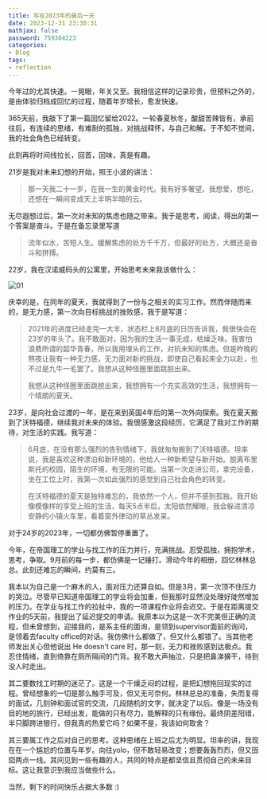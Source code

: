 ```yaml
---
title: 写在2023年的最后一天
date: 2023-12-31 23:30:31
mathjax: false
password: 759304223
categories:
- Blog
tags:
- reflection
---
```





今年过的尤其快速。一晃眼，年关又至。我相信这样的记录珍贵，但预料之外的，是由体验归档成回忆的过程，随着年岁增长，愈发快速。

365天前，我敲下了第一篇回忆留给2022。一轮春夏秋冬，酸甜苦辣皆有，承前往后，有连续的思绪，有难耐的孤独，对挑战释怀，与自己和解。于不知不觉间，我的社会角色已经转变。

此刻再将时间线拉长，回首，回味，真是有趣。

21岁是我对未来幻想的开始，照王小波的讲法：

> 那一天我二十一岁，在我一生的黄金时代。我有好多奢望。我想爱，想吃，还想在一瞬间变成天上半明半暗的云。

无尽遐想过后，第一次对未知的焦虑也随之带来。我于是思考，阅读，得出的第一个答案是奋斗。于是在备忘录里写道

> 流年似水，苦短人生。缓解焦虑的处方千千万，但最好的处方，大概还是奋斗和拼搏。

22岁，我在汉诺威码头的公寓里，开始思考未来我该做什么：

![01](https://p.ipic.vip/fnwqgg.png)



庆幸的是，在同年的夏天，我就得到了一份与之相关的实习工作。然而伴随而来的，是无力感，第一次向目标挑战的挫败感，我于是写道：

> 2021年的进度已经走完一大半，状态栏上8月底的日历告诉我，我很快会在23岁的年头了。我不敢面对，因为我的生活一事无成，枯燥乏味。我害怕浪费所谓的韶华青春，所以我用埋头的工作，对抗未知的焦虑。但是昨晚的熬夜让我有一种无力感，无力面对新的挑战，即使自己看起来全力以赴，也不过是九牛一毛罢了。我想从这种怪圈里面跳脱出来。
>
> 我想从这种怪圈里面跳脱出来，我想拥有一个充实高效的生活，我想拥有一个晴朗的夏天。



23岁，是向社会过渡的一年，是在来到英国4年后的第一次外向探索。我在夏天搬到了沃特福德，继续我对未来的体验。我很感激这段经历，它满足了我对工作的期待，对生活的实践。我写道：

> 6月底，在没有那么强烈的告别情绪下，我就匆匆搬到了沃特福德。坦率说，我是喜欢这种漂泊和新环境的，他给人一种新希望与新开始。脱离布里斯托的校园，陌生的环境，有无限的可能。当第一次走进公司，拿完设备，坐在工位上时，我第一次如此强烈的感觉到自己社会角色的转变。
>
> 在沃特福德的夏天是独特难忘的，我依然一个人，但并不感到孤独。我开始像模像样的享受上班的生活，每天5点半后，太阳依然耀眼，我会躲进清凉安静的小镇火车里，看着窗外律动的草丛发呆。



对于24岁的2023年，一切都仿佛暂停重置了。 

今年，在帝国理工的学业与找工作的压力并行，充满挑战。忍受孤独，拥抱学术，思考，争取。9月前的每一步，都仿佛是一记锤打。滑动今年的相册，回忆林林总总。此刻还难忘的瞬间，约莫有三。

我本以为自己是一个麻木的人，面对压力还算自如。但是3月，第一次顶不住压力的哭泣。尽管早已知道帝国理工的学业将会加重，但我那时显然没处理好陡然增加的压力。在学业与找工作的拉扯中，我的一项课程作业将会迟交。于是在距离提交作业的5天前，我提出了延迟提交的申请。我原本以为这是一次不完美但正确的流程，但未曾想到，迎接我的，是系主任的面询，是领到supervisor面前的询问，是领着去faculty office的对话。我仿佛什么都做了，但又什么都错了。当其他老师发出关心但他说出 He doesn't care 时，那一刻，无力和挫败感到达极点。我忍住情绪，直到倚靠在厕所隔间的门背。我不敢大声抽泣，只是把鼻涕擤干，待到没人时走出。

其二要数找工时期的迷茫了。这是一个干燥乏闷的过程，是把幻想拖回现实的过程。曾经想象的一切是那么触手可及，但又无可奈何。林林总总的准备，失而复得的面试，几刻钟和面试官的交流，几段随机的文字，就决定了以后。像是一场没有目的地的旅行，已经出发，能做的只有尽力，能解释的只有缘份。最终阴差阳错，半只脚跨进银行，但我真的热爱它吗？如果不是，我该如何取舍？

其三要属工作之后对自己的思考。这种思绪在上班之后尤为明显。坦率的讲，我现在在一个尴尬的位置与年岁。向往yolo，但不敢轻易改变；想要轰轰烈烈，但又囹囵两点一线。其间见到一些有趣的人，共同的特点是都坚信且贯彻自己的未来目标。这让我意识到我应当做些什么。

当然，剩下的时间快乐占据大多数 :)



















